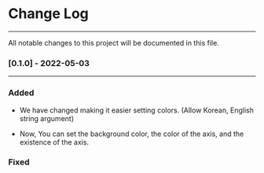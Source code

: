 # Change Log

---

All notable changes to this project will be documented in this file.

### [0.1.0] - 2022-05-03

---

### Added

- We have changed making it easier setting colors.  (Allow Korean, English string argument)

- Now, You can set the background color, the color of the axis, and the existence of the axis.

### Fixed
